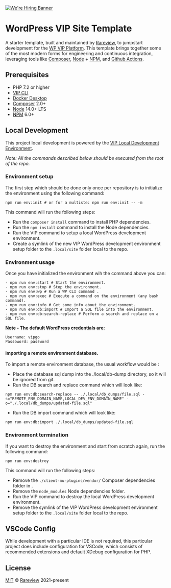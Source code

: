 [![We're Hiring Banner](https://rareview.com/wp-content/uploads/2021/07/repo-banner.jpg)](https://rareview.com/careers/)

# WordPress VIP Site Template

[1]: https://rareview.com
[2]: https://wpvip.com
[3]: https://getcomposer.org
[4]: https://nodejs.org
[5]: https://npmjs.com
[6]: https://github.com/features/actions
[8]: https://lando.dev
[9]: https://www.docker.com/products/docker-desktop
[10]: https://docs.wpvip.com/technical-references/vip-cli/
[11]: https://docs.wpvip.com/how-tos/local-development/use-the-vip-local-development-environment/

A starter template, built and maintained by [Rareview][1], to jumpstart development for the [WP VIP Platform][2]. 
This template brings together some of the most modern forms for engineering and continuous integration, leveraging tools like [Composer][3], [Node][4] + [NPM][5], and [Github Actions][6].

## Prerequisites

- PHP 7.2 or higher
- [VIP CLI][10]
- [Docker Desktop][9]
- [Composer][3] 2.0+
- [Node][4] 14.0+ LTS
- [NPM][5] 6.0+

## Local Development

This project local development is powered by the [VIP Local Development Environment][11].

_Note: All the commands described below should be executed from the root of the repo._

### Environment setup

The first step which should be done only once per repository is to initialize the environment using the following command:

```shell
npm run env:init # or for a multiste: npm run env:init -- -m 
```

This command will run the following steps:

- Run the `composer install` command to install PHP dependencies.
- Run the `npm install` command to install the Node dependencies.
- Run the VIP command to setup a local WordPress development environment.
- Create a symlink of the new VIP WordPress development environment setup folder to the `.local/site` folder local to the repo.

### Environment usage

Once you have initialized the environment wih the command above you can:

```shell
- npm run env:start # Start the environment.
- npm run env:stop # Stop the environment.
- npm run env:wp # Run a WP CLI command .
- npm run env:exec # Execute a command on the environment (any bash command).
- npm run env:info # Get some info about the environment.
- npm run env:db:import # Import a SQL file into the environment.
- npm run env:db:search-replace # Perform a search and replace on a SQL file.
```

**Note - The default WordPress credentials are:**

```shell
Username: vipgo
Passoword: password
```
#### importing a remote environment database.

To import a remote environment database, the usual workflow would be :
- Place the database sql dump into the ./local/db-dump directory, so it will be ignored from git.
- Run the DB search and replace command which will look like:
```shell
npm run env:db:search-replace -- ./.local/db_dumps/file.sql -s="REMOTE_ENV_DOMAIN_NAME,LOCAL_DEV_ENV_DOMAIN_NAME" -o="./.local/db_dumps/updated-file.sql"
```
- Run the DB import command which will look like:
```shell
npm run env:db:import ./.local/db_dumps/updated-file.sql
```

### Environment termination

If you want to destroy the environment and start from scratch again, run the following command:

```shell
npm run env:destroy
```

This command will run the following steps:

- Remove the `./client-mu-plugins/vendor/` Composer dependencies folder in .
- Remove the `node_modules` Node dependencies folder.
- Run the VIP command to destroy the local WordPress development environment.
- Remove the symlink of the VIP WordPress development environment setup folder to the `.local/site` folder local to the repo.

## VSCode Config

While development with a particular IDE is not required, this particular project does include configuration for VSCode, which consists of recommended extensions and default XDebug configuration for PHP.

## License

[MIT](https://en.wikipedia.org/wiki/MIT_License) &copy; [Rareview][1] 2021-present
